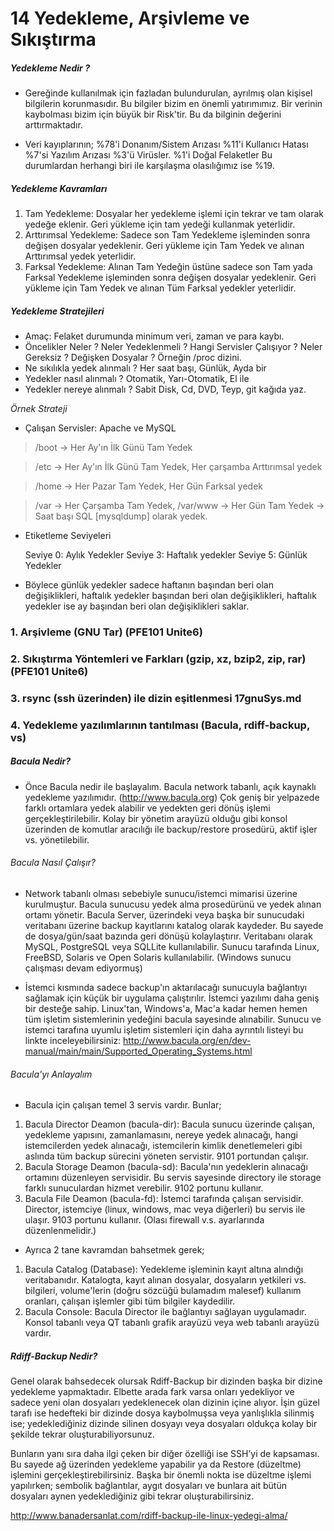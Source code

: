 # 14 Yedekleme, Arşivleme ve Sıkıştırma

##### Yedekleme Nedir ?
- Gereğinde kullanılmak için fazladan bulundurulan, ayrılmış olan kişisel bilgilerin korunmasıdır. Bu bilgiler bizim en önemli yatırımımız. Bir verinin kaybolması bizim için büyük bir Risk'tir. Bu da bilginin değerini arttırmaktadır.

- Veri kayıplarının;
        %78'i Donanım/Sistem Arızası
        %11'i Kullanıcı Hatası
        %7'si Yazılım Arızası
        %3'ü  Virüsler.
        %1'i  Doğal Felaketler
        Bu durumlardan herhangi biri ile karşılaşma olasılığımız ise %19.

##### Yedekleme Kavramları
1. Tam Yedekleme: Dosyalar her yedekleme işlemi için tekrar ve tam olarak yedeğe eklenir. Geri yükleme için tam yedeği kullanmak yeterlidir.
2. Arttırımsal Yedekleme: Sadece son Tam Yedekleme işleminden sonra değişen dosyalar yedeklenir. Geri yükleme için Tam Yedek ve alınan Arttırımsal yedek yeterlidir.
3. Farksal Yedekleme: Alınan Tam Yedeğin üstüne sadece son Tam yada Farksal Yedekleme işleminden sonra değişen dosyalar yedeklenir. Geri yükleme için Tam Yedek ve alınan Tüm Farksal yedekler yeterlidir.

##### Yedekleme Stratejileri
- Amaç: Felaket durumunda minimum veri, zaman ve para kaybı.
- Öncelikler Neler ? Neler Yedeklenmeli ? Hangi Servisler Çalışıyor ? Neler Gereksiz ? Değişken Dosyalar ? Örneğin /proc dizini.
- Ne sıkılıkla yedek alınmalı ? Her saat başı, Günlük, Ayda bir
- Yedekler nasıl alınmalı ? Otomatik, Yarı-Otomatik, El ile
- Yedekler nereye alınmalı ? Sabit Disk, Cd, DVD, Teyp, git kağıda yaz.

*Örnek Strateji*
- Çalışan Servisler: Apache ve MySQL
> /boot -> Her Ay'ın İlk Günü Tam Yedek

> /etc -> Her Ay'ın İlk Günü Tam Yedek, Her çarşamba Arttırımsal yedek

> /home -> Her Pazar Tam Yedek, Her Gün Farksal yedek

> /var -> Her Çarşamba Tam Yedek, /var/www -> Her Gün Tam Yedek -> Saat başı SQL [mysqldump] olarak yedek.

- Etiketleme Seviyeleri

    Seviye 0: Aylık Yedekler
    Seviye 3: Haftalık yedekler
    Seviye 5: Günlük Yedekler

- Böylece günlük yedekler sadece haftanın başından beri olan değişiklikleri, haftalık yedekler başından beri olan değişiklikleri, haftalık yedekler ise ay başından beri olan değişiklikleri saklar.



### 1. Arşivleme (GNU Tar)                                                 (PFE101 Unite6)
### 2. Sıkıştırma Yöntemleri ve Farkları (gzip, xz, bzip2, zip, rar)       (PFE101 Unite6)
### 3. rsync (ssh üzerinden) ile dizin eşitlenmesi                         17gnuSys.md

### 4. Yedekleme yazılımlarının tantılması (Bacula, rdiff-backup, vs)

##### Bacula Nedir?
- Önce Bacula nedir ile başlayalım. Bacula network tabanlı, açık kaynaklı yedekleme yazılımıdır. (http://www.bacula.org) Çok geniş bir yelpazede farklı ortamlara yedek alabilir ve yedekten geri dönüş işlemi gerçekleştirilebilir. Kolay bir yönetim arayüzü olduğu gibi konsol üzerinden de komutlar aracılığı ile backup/restore prosedürü, aktif işler vs. yönetilebilir.

###### Bacula Nasıl Çalışır?
- Network tabanlı olması sebebiyle sunucu/istemci mimarisi üzerine kurulmuştur. Bacula sunucusu yedek alma prosedürünü ve yedek alınan ortamı yönetir. Bacula Server, üzerindeki veya başka bir sunucudaki veritabanı üzerine backup kayıtlarını katalog olarak kaydeder. Bu sayede de dosya/gün/saat bazında geri dönüşü kolaylaştırır. Veritabanı olarak MySQL, PostgreSQL veya SQLLite kullanılabilir. Sunucu tarafında Linux, FreeBSD, Solaris ve Open Solaris kullanılabilir. (Windows sunucu çalışması devam ediyormuş)

- İstemci kısmında sadece backup'ın aktarılacağı sunucuyla bağlantıyı sağlamak için küçük bir uygulama çalıştırılır. İstemci yazılımı daha geniş bir desteğe sahip. Linux'tan, Windows'a, Mac'a kadar hemen hemen tüm işletim sistemlerinin yedeğini bacula sayesinde alınabilir. Sunucu ve istemci tarafına uyumlu işletim sistemleri için daha ayrıntılı listeyi bu linkte inceleyebilirsiniz: http://www.bacula.org/en/dev-manual/main/main/Supported_Operating_Systems.html

###### Bacula'yı Anlayalım
- Bacula için çalışan temel 3 servis vardır. Bunlar;
1. Bacula Director Deamon (bacula-dir): Bacula sunucu üzerinde çalışan, yedekleme yapısını, zamanlamasını, nereye yedek alınacağı, hangi istemcilerden yedek alınacağı, istemcilerin kimlik denetlemeleri gibi aslında tüm backup sürecini yöneten servistir. 9101 portundan çalışır.
2. Bacula Storage Deamon (bacula-sd): Bacula'nın yedeklerin alınacağı ortamını düzenleyen servisidir. Bu servis sayesinde directory ile storage farklı sunuculardan hizmet verebilir. 9102 portunu kullanır.
3. Bacula File Deamon (bacula-fd): İstemci tarafında çalışan servisidir. Director, istemciye (linux, windows, mac veya diğerleri) bu servis ile ulaşır. 9103 portunu kullanır. (Olası firewall v.s. ayarlarında düzenlenmelidir.)

- Ayrıca 2 tane kavramdan bahsetmek gerek;
1. Bacula Catalog (Database): Yedekleme işleminin kayıt altına alındığı veritabanıdır. Katalogta, kayıt alınan dosyalar, dosyaların yetkileri vs. bilgileri, volume'lerin (doğru sözcüğü bulamadım malesef) kullanım oranları, çalışan işlemler gibi tüm bilgiler kaydedilir.
2. Bacula Console: Bacula Director ile bağlantıyı sağlayan uygulamadır. Konsol tabanlı veya QT tabanlı grafik arayüzü veya web tabanlı arayüzü vardır.

##### Rdiff-Backup Nedir?

Genel olarak bahsedecek olursak Rdiff-Backup bir dizinden başka bir dizine yedekleme yapmaktadır. Elbette arada fark varsa onları yedekliyor ve sadece yeni olan dosyaları yedeklenecek olan dizinin içine alıyor. İşin güzel tarafı ise hedefteki bir dizinde dosya kaybolmuşsa veya yanlışlıkla silinmiş ise; yedeklediğiniz dizinde silinen dosyayı veya dosyaları oldukça kolay bir şekilde tekrar oluşturabiliyorsunuz.

Bunların yanı sıra daha ilgi çeken bir diğer özelliği ise SSH’yi de kapsaması. Bu sayede ağ üzerinden yedekleme yapabilir ya da Restore (düzeltme) işlemini gerçekleştirebilirsiniz. Başka bir önemli nokta ise düzeltme işlemi yapılırken; sembolik bağlantılar, aygıt dosyaları ve bunlara ait bütün dosyaları aynen yedeklediğiniz gibi tekrar oluşturabilirsiniz.

http://www.banadersanlat.com/rdiff-backup-ile-linux-yedegi-alma/